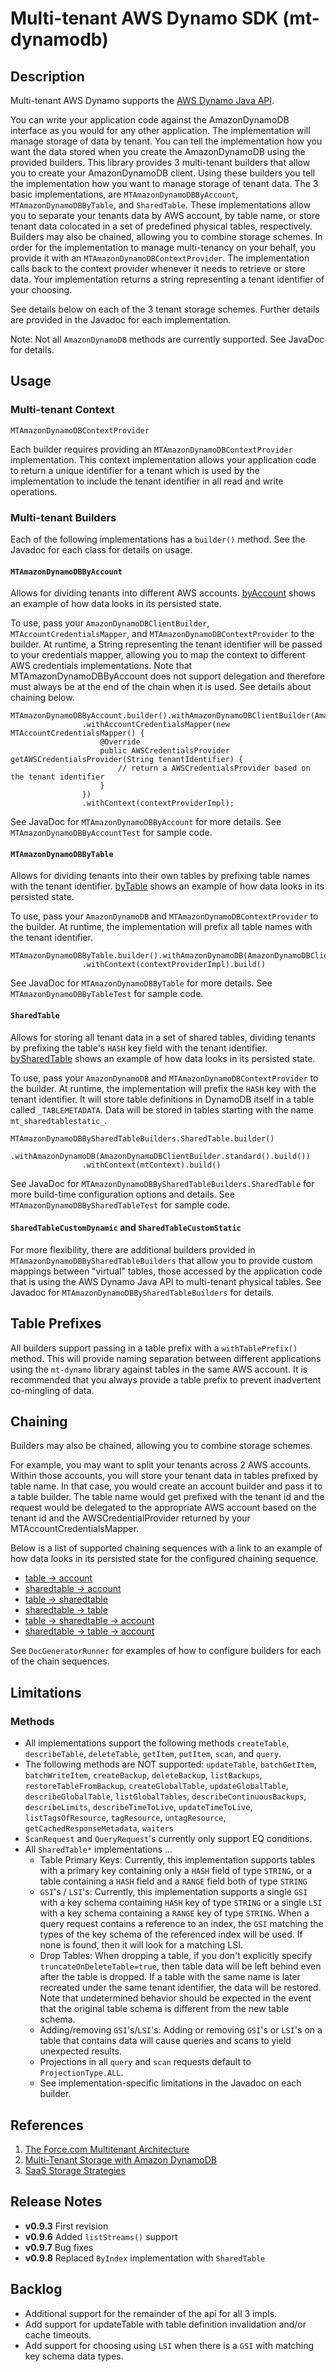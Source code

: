 # Multi-tenant AWS Dynamo SDK (mt-dynamodb)

## Description

Multi-tenant AWS Dynamo supports the [AWS Dynamo Java API](http://docs.aws.amazon.com/AWSJavaSDK/latest/javadoc/index.html?com/amazonaws/services/dynamodbv2/document/package-summary.html).
  
You can write your application code against the AmazonDynamoDB interface as you would for any other application.  The implementation will manage storage of data by tenant.  You can tell the implementation how you want the data stored when you create the AmazonDynamoDB using the provided builders.  This library provides 3 multi-tenant builders that allow you to create your AmazonDynamoDB client.  Using these builders you tell the implementation how you want to manage storage of tenant data.  The 3 basic implementations, are `MTAmazonDynamoDBByAccount`, `MTAmazonDynamoDBByTable`, and `SharedTable`.  These implementations allow you to separate your tenants data by AWS account, by table name, or store tenant data colocated in a set of predefined physical tables, respectively.  Builders may also be chained, allowing you to combine storage schemes.  In order for the implementation to manage multi-tenancy on your behalf, you provide it with an `MTAmazonDynamoDBContextProvider`.  The implementation calls back to the context provider whenever it needs to retrieve or store data.  Your implementation returns a string representing a tenant identifier of your choosing.

See details below on each of the 3 tenant storage schemes.  Further details are provided in the Javadoc for each implementation.

Note: Not all `AmazonDynamoDB` methods are currently supported.  See JavaDoc for details.

## Usage

### Multi-tenant Context

`MTAmazonDynamoDBContextProvider`

Each builder requires providing an `MTAmazonDynamoDBContextProvider` implementation.  This context implementation allows your application code to return a unique identifier for a tenant which is used by the implementation to include the tenant identifier in all read and write operations.

### Multi-tenant Builders

Each of the following implementations has a `builder()` method.  See the Javadoc for each class for details on usage.

#### `MTAmazonDynamoDBByAccount`

Allows for dividing tenants into different AWS accounts.  [byAccount](docs/byAccount) shows an example of how data looks in its persisted state.

To use, pass your `AmazonDynamoDBClientBuilder`, `MTAccountCredentialsMapper`, and `MTAmazonDynamoDBContextProvider` to the builder.  At runtime, a String representing the tenant identifier will be passed to your credentials mapper, allowing you to map the context to different AWS credentials implementations.  Note that MTAmazonDynamoDBByAccount does not support delegation and therefore must always be at the end of the chain when it is used.  See details about chaining below.

```
MTAmazonDynamoDBByAccount.builder().withAmazonDynamoDBClientBuilder(AmazonDynamoDBClientBuilder.standard())
                .withAccountCredentialsMapper(new MTAccountCredentialsMapper() {
                    @Override
                    public AWSCredentialsProvider getAWSCredentialsProvider(String tenantIdentifier) {
                        // return a AWSCredentialsProvider based on the tenant identifier
                    }
                })
                .withContext(contextProviderImpl);
```

See JavaDoc for `MTAmazonDynamoDBByAccount` for more details.  See `MTAmazonDynamoDBByAccountTest` for sample code.
 
#### `MTAmazonDynamoDBByTable`

Allows for dividing tenants into their own tables by prefixing table names with the tenant identifier.  [byTable](docs/byTable) shows an example of how data looks in its persisted state.

To use, pass your `AmazonDynamoDB` and `MTAmazonDynamoDBContextProvider` to the builder.  At runtime, the implementation will prefix all table names with the tenant identifier.

```
MTAmazonDynamoDBByTable.builder().withAmazonDynamoDB(AmazonDynamoDBClientBuilder.standard().build())
                .withContext(contextProviderImpl).build()
```

See JavaDoc for `MTAmazonDynamoDBByTable` for more details.  See `MTAmazonDynamoDBByTableTest` for sample code.

#### `SharedTable`

Allows for storing all tenant data in a set of shared tables, dividing tenants by prefixing the table's `HASH` key field with the tenant identifier.  [bySharedTable](docs/bySharedTable) shows an example of how data looks in its persisted state.

To use, pass your `AmazonDynamoDB` and `MTAmazonDynamoDBContextProvider` to the builder.  At runtime, the implementation will prefix the `HASH` key with the tenant identifier.  It will store table definitions in DynamoDB itself in a table called `_TABLEMETADATA`.  Data will be stored in tables starting with the name `mt_sharedtablestatic_`.

```
MTAmazonDynamoDBBySharedTableBuilders.SharedTable.builder()
                .withAmazonDynamoDB(AmazonDynamoDBClientBuilder.standard().build())
                .withContext(mtContext).build()
```

See JavaDoc for `MTAmazonDynamoDBBySharedTableBuilders.SharedTable` for more build-time configuration options and details.  See `MTAmazonDynamoDBBySharedTableTest` for sample code.

#### `SharedTableCustomDynamic` and `SharedTableCustomStatic`

For more flexibility, there are additional builders provided in `MTAmazonDynamoDBBySharedTableBuilders` that allow you to provide custom mappings between "virtual" tables, those accessed by the application code that is using the AWS Dynamo Java API to multi-tenant physical tables.  See Javadoc for `MTAmazonDynamoDBBySharedTableBuilders` for details.

## Table Prefixes

All builders support passing in a table prefix with a `withTablePrefix()` method.  This will provide naming separation between different applications using the `mt-dynamo` library against tables in the same AWS account.  It is recommended that you always provide a table prefix to prevent inadvertent co-mingling of data.  

## Chaining

Builders may also be chained, allowing you to combine storage schemes.  

For example, you may want to split your tenants across 2 AWS accounts.  Within those accounts, you will store your tenant data in tables prefixed by table name.  In that case, you would create an account builder and pass it to a table builder.  The table name would get prefixed with the tenant id and the request would be delegated to the appropriate AWS account based on the tenant id and the AWSCredentialProvider returned by your MTAccountCredentialsMapper.  

Below is a list of supported chaining sequences with a link to an example of how data looks in its persisted state for the configured chaining sequence.

 * [table -> account](docs/chains/byTableByAccount)
 * [sharedtable -> account](docs/chains/bySharedTableByAccount)
 * [table -> sharedtable](docs/chains/byTableBySharedTable)
 * [sharedtable -> table](docs/chains/bySharedTableByTable)
 * [table -> sharedtable -> account](docs/chains/byTableBySharedTableByAccount)
 * [sharedtable -> table -> account](docs/chains/bySharedTableByTableByAccount)

See `DocGeneratorRunner` for examples of how to configure builders for each of the chain sequences.

## Limitations

### Methods

 * All implementations support the following methods `createTable`, `describeTable`, `deleteTable`, `getItem`, `putItem`, `scan`, and `query`.
 * The following methods are NOT supported: `updateTable`, `batchGetItem`, `batchWriteItem`, `createBackup`, `deleteBackup`, `listBackups`, `restoreTableFromBackup`, `createGlobalTable`, `updateGlobalTable`, `describeGlobalTable`, `listGlobalTables`, `describeContinuousBackups`, `describeLimits`, `describeTimeToLive`, `updateTimeToLive`, `listTagsOfResource`, `tagResource`, `untagResource`, `getCachedResponseMetadata`, `waiters`
 * `ScanRequest` and `QueryRequest`'s currently only support EQ conditions.
 * All `SharedTable*` implementations ... 
   * Table Primary Keys: Currently, this implementation supports tables with a primary key containing only a `HASH` field of type `STRING`, or a table containing a `HASH` field and a `RANGE` field both of type `STRING`
   * `GSI`'s / `LSI`'s:  Currently, this implementation supports a single `GSI` with a key schema containing `HASH` key of type `STRING` or a single `LSI` with a key schema containing a `RANGE` key of type `STRING`.  When a query request contains a reference to an index, the `GSI` matching the types of the key schema of the referenced index will be used.  If none is found, then it will look for a matching LSI.
   * Drop Tables: When dropping a table, if you don't explicitly specify `truncateOnDeleteTable=true`, then table data will be left behind even after the table is dropped.  If a table with the same name is later recreated under the same tenant identifier, the data will be restored.  Note that undetermined behavior should be expected in the event that the original table schema is different from the new table schema.
   * Adding/removing `GSI`'s/`LSI`'s:  Adding or removing `GSI`'s or `LSI`'s on a table that contains data will cause queries and scans to yield unexpected results.
   * Projections in all `query` and `scan` requests default to `ProjectionType.ALL`.
   * See implementation-specific limitations in the Javadoc on each builder.
 
## References
1. [The Force.com Multitenant Architecture](https://developer.salesforce.com/page/Multi_Tenant_Architecture)
1. [Multi-Tenant Storage with Amazon DynamoDB](https://aws.amazon.com/blogs/apn/multi-tenant-storage-with-amazon-dynamodb/)
1. [SaaS Storage Strategies](https://d0.awsstatic.com/whitepapers/Multi_Tenant_SaaS_Storage_Strategies.pdf)

## Release Notes

- **v0.9.3** First revision
- **v0.9.6** Added `listStreams()` support
- **v0.9.7** Bug fixes
- **v0.9.8** Replaced `ByIndex` implementation with `SharedTable`

## Backlog

- Additional support for the remainder of the api for all 3 impls.
- Add support for updateTable with table definition invalidation and/or cache timeouts.
- Add support for choosing using `LSI` when there is a `GSI` with matching key schema data types.
